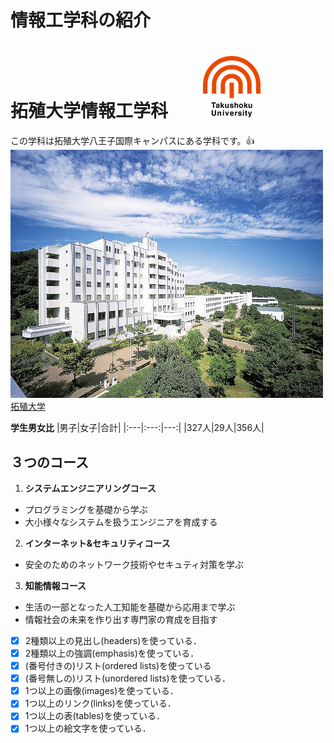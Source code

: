 # 情報工学科の紹介
<!-- Markdown記法を使って学科の紹介ページを作る -->

# 拓殖大学情報工学科　　![Logo](logo.png)
この学科は拓殖大学八王子国際キャンパスにある学科です。:+1:
![Takushoku University](hachioji.jpg "八王子国際キャンパス")
[拓殖大学](http://www.takushoku-u.ac.jp "Takushoku University")

**学生男女比**
|男子|女子|合計|
|:---|:---:|---:|
|327人|29人|356人|


## ３つのコース
1. **システムエンジニアリングコース**
- プログラミングを基礎から学ぶ
- 大小様々なシステムを扱うエンジニアを育成する
2. **インターネット&セキュリティコース**
- 安全のためのネットワーク技術やセキュティ対策を学ぶ
3. **知能情報コース**
- 生活の一部となった人工知能を基礎から応用まで学ぶ
- 情報社会の未来を作り出す専門家の育成を目指す

<!-- この部分より上に記述を追加して下のチェックボックスで確認する -->
- [x] 2種類以上の見出し(headers)を使っている．
- [x] 2種類以上の強調(emphasis)を使っている．
- [x] (番号付きの)リスト(ordered lists)を使っている
- [x] (番号無しの)リスト(unordered lists)を使っている．
- [x] 1つ以上の画像(images)を使っている．
- [x] 1つ以上のリンク(links)を使っている．
- [x] 1つ以上の表(tables)を使っている．
- [x] 1つ以上の絵文字を使っている．

